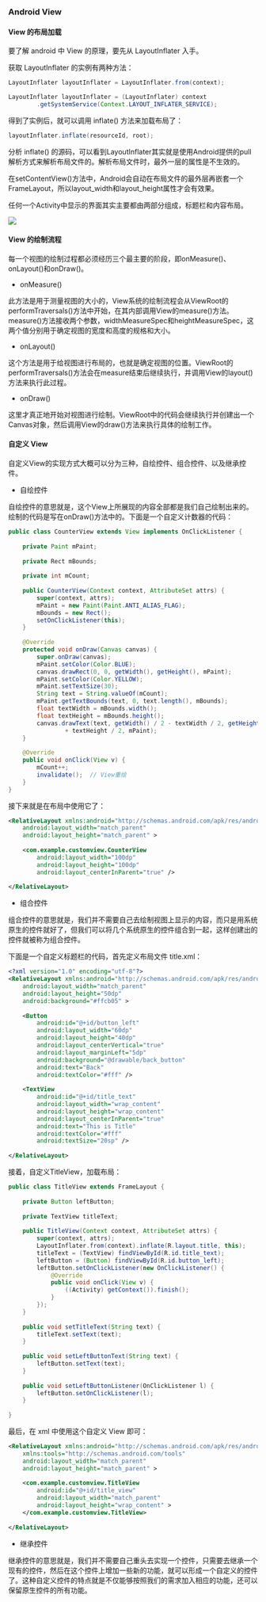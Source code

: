 ### Android View

#### View 的布局加载

要了解 android 中 View 的原理，要先从 LayoutInflater 入手。

获取 LayoutInflater 的实例有两种方法：

```java
LayoutInflater layoutInflater = LayoutInflater.from(context); 
```

```java
LayoutInflater layoutInflater = (LayoutInflater) context  
        .getSystemService(Context.LAYOUT_INFLATER_SERVICE);  
```

得到了实例后，就可以调用 inflate() 方法来加载布局了：

```java
layoutInflater.inflate(resourceId, root);  
```

分析 inflate() 的源码，可以看到LayoutInflater其实就是使用Android提供的pull解析方式来解析布局文件的。解析布局文件时，最外一层的属性是不生效的。

在setContentView()方法中，Android会自动在布局文件的最外层再嵌套一个FrameLayout，所以layout_width和layout_height属性才会有效果。

任何一个Activity中显示的界面其实主要都由两部分组成，标题栏和内容布局。

![](http://img.blog.csdn.net/20131218231254906?watermark/2/text/aHR0cDovL2Jsb2cuY3Nkbi5uZXQvZ3VvbGluX2Jsb2c=/font/5a6L5L2T/fontsize/400/fill/I0JBQkFCMA==/dissolve/70/gravity/SouthEast)

#### View 的绘制流程

每一个视图的绘制过程都必须经历三个最主要的阶段，即onMeasure()、onLayout()和onDraw()。

- onMeasure()

此方法是用于测量视图的大小的，View系统的绘制流程会从ViewRoot的performTraversals()方法中开始，在其内部调用View的measure()方法。measure()方法接收两个参数，widthMeasureSpec和heightMeasureSpec，这两个值分别用于确定视图的宽度和高度的规格和大小。

- onLayout()

这个方法是用于给视图进行布局的，也就是确定视图的位置。ViewRoot的performTraversals()方法会在measure结束后继续执行，并调用View的layout()方法来执行此过程。

- onDraw()

这里才真正地开始对视图进行绘制。ViewRoot中的代码会继续执行并创建出一个Canvas对象，然后调用View的draw()方法来执行具体的绘制工作。

#### 自定义 View

自定义View的实现方式大概可以分为三种，自绘控件、组合控件、以及继承控件。

- 自绘控件

自绘控件的意思就是，这个View上所展现的内容全部都是我们自己绘制出来的。绘制的代码是写在onDraw()方法中的。下面是一个自定义计数器的代码：

```java
public class CounterView extends View implements OnClickListener {  
  
    private Paint mPaint;  
      
    private Rect mBounds;  
  
    private int mCount;  
      
    public CounterView(Context context, AttributeSet attrs) {  
        super(context, attrs);  
        mPaint = new Paint(Paint.ANTI_ALIAS_FLAG);  
        mBounds = new Rect();  
        setOnClickListener(this);  
    }  
  
    @Override  
    protected void onDraw(Canvas canvas) {  
        super.onDraw(canvas);  
        mPaint.setColor(Color.BLUE);  
        canvas.drawRect(0, 0, getWidth(), getHeight(), mPaint);  
        mPaint.setColor(Color.YELLOW);  
        mPaint.setTextSize(30);  
        String text = String.valueOf(mCount);  
        mPaint.getTextBounds(text, 0, text.length(), mBounds);  
        float textWidth = mBounds.width();  
        float textHeight = mBounds.height();  
        canvas.drawText(text, getWidth() / 2 - textWidth / 2, getHeight() / 2  
                + textHeight / 2, mPaint);  
    }  
  
    @Override  
    public void onClick(View v) {  
        mCount++;  
        invalidate();  // View重绘
    }  
}  
```

接下来就是在布局中使用它了：

```xml
<RelativeLayout xmlns:android="http://schemas.android.com/apk/res/android"  
    android:layout_width="match_parent"  
    android:layout_height="match_parent" >  
  
    <com.example.customview.CounterView  
        android:layout_width="100dp"  
        android:layout_height="100dp"  
        android:layout_centerInParent="true" />  
  
</RelativeLayout> 
```

- 组合控件

组合控件的意思就是，我们并不需要自己去绘制视图上显示的内容，而只是用系统原生的控件就好了，但我们可以将几个系统原生的控件组合到一起，这样创建出的控件就被称为组合控件。

下面是一个自定义标题栏的代码，首先定义布局文件 title.xml：

```xml
<?xml version="1.0" encoding="utf-8"?>  
<RelativeLayout xmlns:android="http://schemas.android.com/apk/res/android"  
    android:layout_width="match_parent"  
    android:layout_height="50dp"  
    android:background="#ffcb05" >  
  
    <Button  
        android:id="@+id/button_left"  
        android:layout_width="60dp"  
        android:layout_height="40dp"  
        android:layout_centerVertical="true"  
        android:layout_marginLeft="5dp"  
        android:background="@drawable/back_button"  
        android:text="Back"  
        android:textColor="#fff" />  
  
    <TextView  
        android:id="@+id/title_text"  
        android:layout_width="wrap_content"  
        android:layout_height="wrap_content"  
        android:layout_centerInParent="true"  
        android:text="This is Title"  
        android:textColor="#fff"  
        android:textSize="20sp" />  
  
</RelativeLayout>  
```

接着，自定义TitleView，加载布局：

```java
public class TitleView extends FrameLayout {  
  
    private Button leftButton;  
  
    private TextView titleText;  
  
    public TitleView(Context context, AttributeSet attrs) {  
        super(context, attrs);  
        LayoutInflater.from(context).inflate(R.layout.title, this);  
        titleText = (TextView) findViewById(R.id.title_text);  
        leftButton = (Button) findViewById(R.id.button_left);  
        leftButton.setOnClickListener(new OnClickListener() {  
            @Override  
            public void onClick(View v) {  
                ((Activity) getContext()).finish();  
            }  
        });  
    }  
  
    public void setTitleText(String text) {  
        titleText.setText(text);  
    }  
  
    public void setLeftButtonText(String text) {  
        leftButton.setText(text);  
    }  
  
    public void setLeftButtonListener(OnClickListener l) {  
        leftButton.setOnClickListener(l);  
    }  
  
}  
```

最后，在 xml 中使用这个自定义 View 即可：

```xml
<RelativeLayout xmlns:android="http://schemas.android.com/apk/res/android"  
    xmlns:tools="http://schemas.android.com/tools"  
    android:layout_width="match_parent"  
    android:layout_height="match_parent" >  
  
    <com.example.customview.TitleView  
        android:id="@+id/title_view"  
        android:layout_width="match_parent"  
        android:layout_height="wrap_content" >  
    </com.example.customview.TitleView>  
  
</RelativeLayout>  
```

- 继承控件

继承控件的意思就是，我们并不需要自己重头去实现一个控件，只需要去继承一个现有的控件，然后在这个控件上增加一些新的功能，就可以形成一个自定义的控件了。这种自定义控件的特点就是不仅能够按照我们的需求加入相应的功能，还可以保留原生控件的所有功能。

